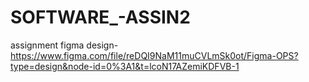 # SOFTWARE_-ASSIN2
assignment
 figma design- https://www.figma.com/file/reDQI9NaM11muCVLmSk0ot/Figma-OPS?type=design&node-id=0%3A1&t=lcoN17AZemiKDFVB-1
